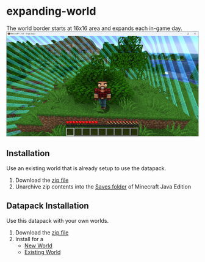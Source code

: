 # expanding-world
The world border starts at 16x16 area and expands each in-game day.
![expanding-world](/expanding-world.png)

## Installation
Use an existing world that is already setup to use the datapack.
1. Download the [zip file](https://github.com/kirbycope/expanding-world/archive/refs/heads/main.zip)
1. Unarchive zip contents into the [Saves folder](https://help.minecraft.net/hc/en-us/articles/4409159214605-Managing-Data-and-Game-Storage-in-Minecraft-Java-Edition) of Minecraft Java Edition

## Datapack Installation
Use this datapack with your own worlds.
1. Download the [zip file](https://github.com/kirbycope/expanding-world/raw/main/expanding-world.zip)
1. Install for a
   * [New World](https://minecraft.fandom.com/wiki/Tutorials/Installing_a_data_pack#At_the_creation_of_a_world)
   * [Existing World](https://minecraft.fandom.com/wiki/Tutorials/Installing_a_data_pack#In_an_existing_world)
